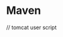 # Maven

// tomcat user script

<role rolename="manager-script"/>
<user username="admin" password="admin" roles="manager-script"/>
